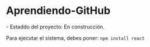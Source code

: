 <h1> Aprendiendo-GitHub </h1>
- Estaddo del proyecto: En construcción.

Para ejecutar el sistema, debes poner:
````npm install react````

